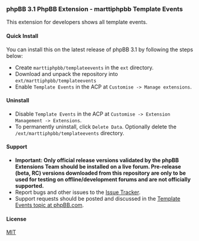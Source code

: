 ### phpBB 3.1 PhpBB Extension - marttiphpbb Template Events

This extension for developers shows all template events.

#### Quick Install

You can install this on the latest release of phpBB 3.1 by following the steps below:

* Create `marttiphpbb/templateevents` in the `ext` directory. 
* Download and unpack the repository into `ext/marttiphpbb/templateevents`
* Enable `Template Events` in the ACP at `Customise -> Manage extensions`.

#### Uninstall

* Disable `Template Events` in the ACP at `Customise -> Extension Management -> Extensions`.
* To permanently uninstall, click `Delete Data`. Optionally delete the `/ext/marttiphpbb/templateevents` directory.

#### Support

* **Important: Only official release versions validated by the phpBB Extensions Team should be installed on a live forum. Pre-release (beta, RC) versions downloaded from this repository are only to be used for testing on offline/development forums and are not officially supported.**
* Report bugs and other issues to the [Issue Tracker](https://github.com/marttiphpbb/templateevents/issues).
* Support requests should be posted and discussed in the [Template Events topic at phpBB.com](https://www.phpbb.com/community/viewtopic.php?f=456&t=2283446).


#### License

[MIT](LICENSE)
